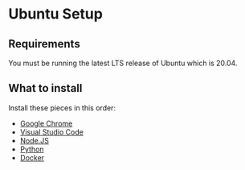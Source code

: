 # Ubuntu Setup

## Requirements

You must be running the latest LTS release of Ubuntu which is 20.04.

## What to install

Install these pieces in this order:

- [Google Chrome](google-chrome-setup.md)
- [Visual Studio Code](visual-studio-code-setup.md)
- [Node.JS](nodejs-setup.md)
- [Python](python-setup.md)
- [Docker](docker-setup.md)

